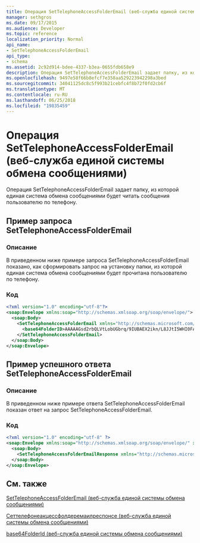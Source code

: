 ```yaml
---
title: Операция SetTelephoneAccessFolderEmail (веб-служба единой системы обмена сообщениями)
manager: sethgros
ms.date: 09/17/2015
ms.audience: Developer
ms.topic: reference
localization_priority: Normal
api_name:
- SetTelephoneAccessFolderEmail
api_type:
- schema
ms.assetid: 2c92d914-bdee-4337-b3ea-0655fdb658e9
description: Операция SetTelephoneAccessFolderEmail задает папку, из которой единая система обмена сообщениями будет читать сообщения пользователю по телефону.
ms.openlocfilehash: 9497e58f66b8efcf7e358aa529223942298a3bed
ms.sourcegitcommit: 34041125dc8c5f993b21cebfc4f8b72f0fd2cb6f
ms.translationtype: MT
ms.contentlocale: ru-RU
ms.lasthandoff: 06/25/2018
ms.locfileid: "19835459"
---
```

# <a name="settelephoneaccessfolderemail-operation-um-web-service"></a>Операция SetTelephoneAccessFolderEmail (веб-служба единой системы обмена сообщениями)

Операция SetTelephoneAccessFolderEmail задает папку, из которой единая система обмена сообщениями будет читать сообщения пользователю по телефону.
  
## <a name="settelephoneaccessfolderemail-request-example"></a>Пример запроса SetTelephoneAccessFolderEmail

### <a name="description"></a>Описание

В приведенном ниже примере запроса SetTelephoneAccessFolderEmail показано, как сформировать запрос на установку папки, из которой единая система обмена сообщениями будет прочитана пользователю по телефону.
  
### <a name="code"></a>Код

```XML
<?xml version="1.0" encoding="utf-8"?>
<soap:Envelope xmlns:soap="http://schemas.xmlsoap.org/soap/envelope/">
  <soap:Body>
    <SetTelephoneAccessFolderEmail xmlns="http://schemas.microsoft.com/exchange/services/2006/messages">
      <base64FolderID>AAAAAGsd2rbQLVtLobUGbrq/9IUBAEX2ikn/L8JJtI5WHI0FAW8AAAFXHhsAAA==</base64FolderID>
    </SetTelephoneAccessFolderEmail>
  </soap:Body>
</soap:Envelope>
```

## <a name="successful-settelephoneaccessfolderemail-response-example"></a>Пример успешного ответа SetTelephoneAccessFolderEmail

### <a name="description"></a>Описание

В приведенном ниже примере ответа SetTelephoneAccessFolderEmail показан ответ на запрос SetTelephoneAccessFolderEmail.
  
### <a name="code"></a>Код

```XML
<?xml version="1.0" encoding="utf-8" ?> 
<soap:Envelope xmlns:soap="http://schemas.xmlsoap.org/soap/envelope/" xmlns:xsi="http://www.w3.org/2001/XMLSchema-instance" xmlns:xsd="http://www.w3.org/2001/XMLSchema">
  <soap:Body>
    <SetTelephoneAccessFolderEmailResponse xmlns="http://schemas.microsoft.com/exchange/services/2006/messages" /> 
  </soap:Body>
</soap:Envelope>
```

## <a name="see-also"></a>См. также



[SetTelephoneAccessFolderEmail (веб-служба единой системы обмена сообщениями)](settelephoneaccessfolderemail-um-web-service.md)
  
[Сеттелефонеакцессфолдеремаилреспонсе (веб-служба единой системы обмена сообщениями)](settelephoneaccessfolderemailresponse-um-web-service.md)
  
[base64FolderId (веб-служба единой системы обмена сообщениями)](base64folderid-um-web-service.md)

